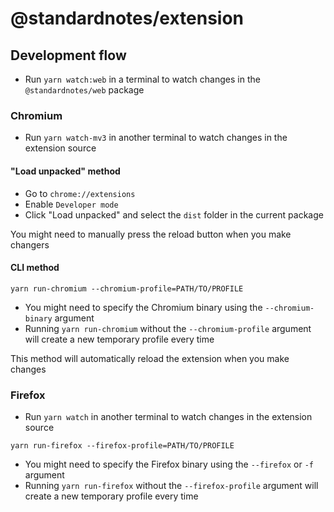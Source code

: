 # @standardnotes/extension

## Development flow

- Run `yarn watch:web` in a terminal to watch changes in the `@standardnotes/web` package

### Chromium

- Run `yarn watch-mv3` in another terminal to watch changes in the extension source

#### "Load unpacked" method

- Go to `chrome://extensions`
- Enable `Developer mode`
- Click "Load unpacked" and select the `dist` folder in the current package

You might need to manually press the reload button when you make changers

#### CLI method

```console
yarn run-chromium --chromium-profile=PATH/TO/PROFILE
```

- You might need to specify the Chromium binary using the `--chromium-binary` argument
- Running `yarn run-chromium` without the `--chromium-profile` argument will create a new temporary profile every time

This method will automatically reload the extension when you make changes

### Firefox

- Run `yarn watch` in another terminal to watch changes in the extension source

```console
yarn run-firefox --firefox-profile=PATH/TO/PROFILE
```

- You might need to specify the Firefox binary using the `--firefox` or `-f` argument
- Running `yarn run-firefox` without the `--firefox-profile` argument will create a new temporary profile every time
